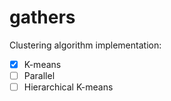 # gathers

Clustering algorithm implementation:

- [x] K-means
- [ ] Parallel
- [ ] Hierarchical K-means
